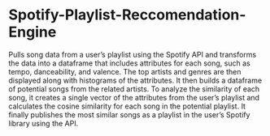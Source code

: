 # Spotify-Playlist-Reccomendation-Engine

Pulls song data from a user’s playlist using the Spotify API and transforms the data into a dataframe that includes attributes for each song, such as tempo, danceability, and valence. The top artists and genres are then displayed along with histograms of the attributes. It then builds a dataframe of potential songs from the related artists. To analyze the similarity of each song, it creates a single vector of the attributes from the user’s playlist and calculates the cosine similarity for each song in the potential playlist. It finally publishes the most similar songs as a playlist in the user’s Spotify library using the API. 
